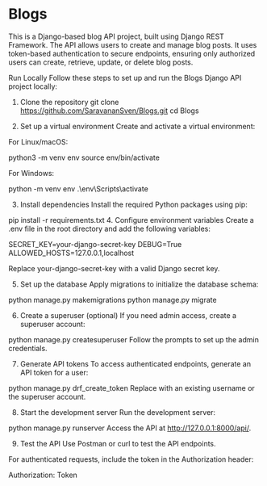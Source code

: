 # Blogs
This is a Django-based blog API project, built using Django REST Framework. The API allows users to create and manage blog posts. It uses token-based authentication to secure endpoints, ensuring only authorized users can create, retrieve, update, or delete blog posts.

Run Locally
Follow these steps to set up and run the Blogs Django API project locally:

1. Clone the repository
git clone https://github.com/SaravananSven/Blogs.git
cd Blogs
    
2. Set up a virtual environment
Create and activate a virtual environment:

For Linux/macOS:

python3 -m venv env
source env/bin/activate
    
For Windows:

python -m venv env
.\env\Scripts\activate
    
3. Install dependencies
Install the required Python packages using pip:

pip install -r requirements.txt
4. Configure environment variables
Create a .env file in the root directory and add the following variables:

SECRET_KEY=your-django-secret-key
DEBUG=True
ALLOWED_HOSTS=127.0.0.1,localhost
    
Replace your-django-secret-key with a valid Django secret key.

5. Set up the database
Apply migrations to initialize the database schema:

python manage.py makemigrations
python manage.py migrate
    
6. Create a superuser (optional)
If you need admin access, create a superuser account:

python manage.py createsuperuser
Follow the prompts to set up the admin credentials.

7. Generate API tokens
To access authenticated endpoints, generate an API token for a user:

python manage.py drf_create_token <username>
Replace <username> with an existing username or the superuser account.

8. Start the development server
Run the development server:

python manage.py runserver
Access the API at http://127.0.0.1:8000/api/.

9. Test the API
Use Postman or curl to test the API endpoints.

For authenticated requests, include the token in the Authorization header:

Authorization: Token <your-token>
